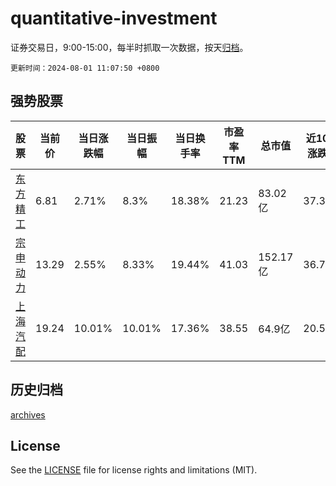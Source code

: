 # quantitative-investment

证券交易日，9:00-15:00，每半时抓取一次数据，按天[归档](archives)。

`更新时间：2024-08-01 11:07:50 +0800`

## 强势股票

|股票|当前价|当日涨跌幅|当日振幅|当日换手率|市盈率TTM|总市值|近10日涨跌幅|
|----|----|----|----|----|----|----|----|
|[东方精工](https://xueqiu.com/S/SZ002611)|6.81|2.71%|8.3%|18.38%|21.23|83.02亿|37.3%|
|[宗申动力](https://xueqiu.com/S/SZ001696)|13.29|2.55%|8.33%|19.44%|41.03|152.17亿|36.73%|
|[上海汽配](https://xueqiu.com/S/SH603107)|19.24|10.01%|10.01%|17.36%|38.55|64.9亿|20.55%|

## 历史归档

[archives](archives)

## License

See the [LICENSE](LICENSE) file for license rights and limitations (MIT).